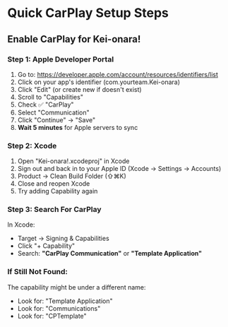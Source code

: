 # Quick CarPlay Setup Steps

## Enable CarPlay for Kei-onara!

### Step 1: Apple Developer Portal
1. Go to: https://developer.apple.com/account/resources/identifiers/list
2. Click on your app's identifier (com.yourteam.Kei-onara)
3. Click "Edit" (or create new if doesn't exist)
4. Scroll to "Capabilities"
5. Check ✅ "CarPlay"
6. Select "Communication" 
7. Click "Continue" → "Save"
8. **Wait 5 minutes** for Apple servers to sync

### Step 2: Xcode
1. Open "Kei-onara!.xcodeproj" in Xcode
2. Sign out and back in to your Apple ID (Xcode → Settings → Accounts)
3. Product → Clean Build Folder (⇧⌘K)
4. Close and reopen Xcode
5. Try adding Capability again

### Step 3: Search For CarPlay
In Xcode:
- Target → Signing & Capabilities
- Click "+ Capability"
- Search: **"CarPlay Communication"** or **"Template Application"**

### If Still Not Found:
The capability might be under a different name:
- Look for: "Template Application"
- Look for: "Communications"
- Look for: "CPTemplate"

